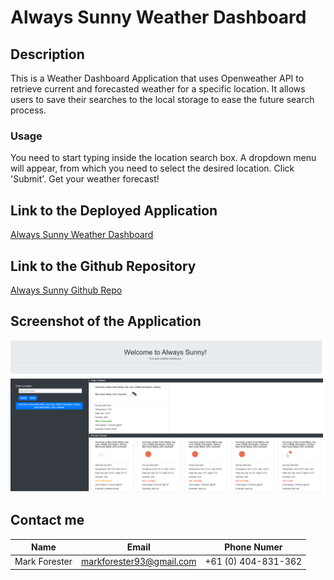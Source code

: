 # Always Sunny Weather Dashboard

## Description

This is a Weather Dashboard Application that uses Openweather API to retrieve current and forecasted weather for a specific location. It allows users to save their searches to the local storage to ease the future search process.

### Usage

You need to start typing inside the location search box. A dropdown menu will appear, from which you need to select the desired location. Click 'Submit'. Get your weather forecast!

## Link to the Deployed Application

[Always Sunny Weather Dashboard](https://forester93.github.io/always-sunny/)

## Link to the Github Repository

[Always Sunny Github Repo](https://github.com/Forester93/always-sunny/)

## Screenshot of the Application

![Screenshot of the page](./assets/images/always-sunny.png)

## Contact me

| Name          | Email                    | Phone Numer         |
| ------------- | ------------------------ | ------------------- |
| Mark Forester | markforester93@gmail.com | +61 (0) 404-831-362 |

